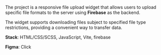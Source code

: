 The project is a responsive file upload widget that allows users to upload specific file formats to the server using **Firebase** as the backend.

The widget supports downloading files subject to specified file type restrictions, providing a convenient way to transfer data.

**Stack**: HTML/CSS/SCSS, JavaScript, Vite, firebase

**Figma**: Click
